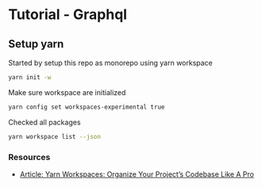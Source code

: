 # Tutorial - Graphql

## Setup yarn

Started by setup this repo as monorepo using yarn workspace

```bash
yarn init -w
```

Make sure workspace are initialized

```bash
yarn config set workspaces-experimental true
```

Checked all packages

```bash
yarn workspace list --json
```

### Resources

- [Article: Yarn Workspaces: Organize Your Project’s Codebase Like A Pro](https://www.smashingmagazine.com/2019/07/yarn-workspaces-organize-project-codebase-pro/)
